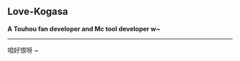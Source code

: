 ## Love-Kogasa
**A Touhou fan developer and Mc tool developer w~**
***
咱好恨呀 ~


<!---
Love-Kogasa/Love-Kogasa is a ✨ special ✨ repository because its `README.md` (this file) appears on your GitHub profile.
You can click the Preview link to take a look at your changes.
--->
